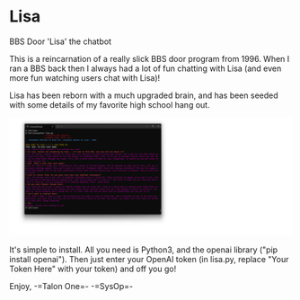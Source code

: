 # Lisa
BBS Door 'Lisa' the chatbot

This is a reincarnation of a really slick BBS door program from 1996.  When I ran a BBS back then I always
had a lot of fun chatting with Lisa (and even more fun watching users chat with Lisa)!

Lisa has been reborn with a much upgraded brain, and has been seeded with some details of my favorite high school hang out.

![](images/screen.png)

It's simple to install.  All you need is Python3, and the openai library ("pip install openai").
Then just enter your OpenAI token (in lisa.py, replace "Your Token Here" with your token) and off you go!

Enjoy,
-=Talon One=-
  -=SysOp=-
